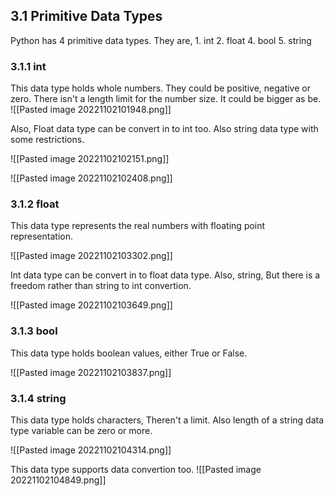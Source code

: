 ## 3.1 Primitive Data Types

Python has 4 primitive data types. They are,
					1. int
					2. float
					4. bool
					5. string

### 3.1.1 int
This data type holds whole numbers. They could be  positive, negative or zero. There isn't a length limit for the number size. It could be bigger as be.
![[Pasted image 20221102101948.png]]

Also, Float data type can be convert in to int too. Also string data type with some restrictions.

![[Pasted image 20221102102151.png]]

![[Pasted image 20221102102408.png]]


### 3.1.2 float

This data type represents the real numbers with floating point representation.

![[Pasted image 20221102103302.png]]

Int data type can be convert in to float data type. Also, string, But there is a freedom rather than string to int convertion.

![[Pasted image 20221102103649.png]]

### 3.1.3 bool

This data type holds boolean values, either True or False.

![[Pasted image 20221102103837.png]]

### 3.1.4 string

This data type holds characters, Theren't a limit. Also length of a string data type variable can be zero or more.

![[Pasted image 20221102104314.png]]

This data type supports data convertion too.
![[Pasted image 20221102104849.png]]

